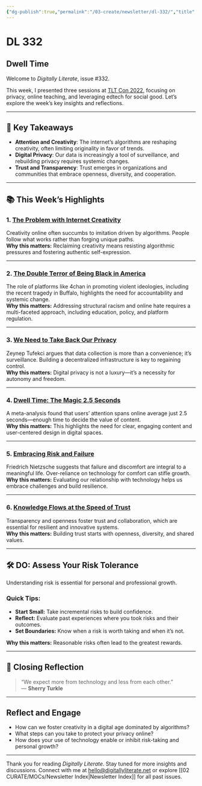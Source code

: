 ```yaml
---
{"dg-publish":true,"permalink":"/03-create/newsletter/dl-332/","title":"Dwell Time","tags":["4chan","attention","privacy","race","racism","risk","technology","transparency","trust"]}
---
```



# DL 332

## Dwell Time  

Welcome to _Digitally Literate_, issue #332.  

This week, I presented three sessions at [TLT Con 2022](https://tlt.cofc.edu/tltcon/), focusing on privacy, online teaching, and leveraging edtech for social good. Let’s explore the week’s key insights and reflections.  

---

## 🔖 Key Takeaways  

- **Attention and Creativity**: The internet’s algorithms are reshaping creativity, often limiting originality in favor of trends.  
- **Digital Privacy**: Our data is increasingly a tool of surveillance, and rebuilding privacy requires systemic changes.  
- **Trust and Transparency**: Trust emerges in organizations and communities that embrace openness, diversity, and cooperation.  

---

## 📚 This Week’s Highlights  

### 1. **[The Problem with Internet Creativity](https://www.youtube.com/watch?v=Ieq6V3o4rqM)**  
Creativity online often succumbs to imitation driven by algorithms. People follow what works rather than forging unique paths.  
**Why this matters:** Reclaiming creativity means resisting algorithmic pressures and fostering authentic self-expression.  

---

### 2. **[The Double Terror of Being Black in America](https://www.theatlantic.com/ideas/archive/2022/05/buffalo-shooting-manifesto-racism-great-replacement/629924/)**  
The role of platforms like 4chan in promoting violent ideologies, including the recent tragedy in Buffalo, highlights the need for accountability and systemic change.  
**Why this matters:** Addressing structural racism and online hate requires a multi-faceted approach, including education, policy, and platform regulation.  

---

### 3. **[We Need to Take Back Our Privacy](https://www.nytimes.com/2022-05-19/opinion/privacy-technology-data.html)**  
Zeynep Tufekci argues that data collection is more than a convenience; it’s surveillance. Building a decentralized infrastructure is key to regaining control.  
**Why this matters:** Digital privacy is not a luxury—it’s a necessity for autonomy and freedom.  

---

### 4. **[Dwell Time: The Magic 2.5 Seconds](https://www.eye-square.com/en/media-attention-benchmark/)**  
A meta-analysis found that users’ attention spans online average just 2.5 seconds—enough time to decide the value of content.  
**Why this matters:** This highlights the need for clear, engaging content and user-centered design in digital spaces.  

---

### 5. **[Embracing Risk and Failure](https://bigthink.com/thinking/nietzsche-failure-comfort/)**  
Friedrich Nietzsche suggests that failure and discomfort are integral to a meaningful life. Over-reliance on technology for comfort can stifle growth.  
**Why this matters:** Evaluating our relationship with technology helps us embrace challenges and build resilience.  

---

### 6. **[Knowledge Flows at the Speed of Trust](https://jarche.com/2022/03/knowledge-flows-at-the-speed-of-trust/)**  
Transparency and openness foster trust and collaboration, which are essential for resilient and innovative systems.  
**Why this matters:** Building trust starts with openness, diversity, and shared values.  

---

## 🛠️ DO: Assess Your Risk Tolerance  

Understanding risk is essential for personal and professional growth.  

### Quick Tips:  
- **Start Small:** Take incremental risks to build confidence.  
- **Reflect:** Evaluate past experiences where you took risks and their outcomes.  
- **Set Boundaries:** Know when a risk is worth taking and when it’s not.  

**Why this matters:** Reasonable risks often lead to the greatest rewards.  

---

## 🌟 Closing Reflection  

> “We expect more from technology and less from each other.”  
> — **Sherry Turkle**

---

## Reflect and Engage  

- How can we foster creativity in a digital age dominated by algorithms?  
- What steps can you take to protect your privacy online?  
- How does your use of technology enable or inhibit risk-taking and personal growth?  

---

Thank you for reading _Digitally Literate_. Stay tuned for more insights and discussions. Connect with me at [hello@digitallyliterate.net](mailto:hello@digitallyliterate.net) or explore [[02 CURATE/MOCs/Newsletter Index\|Newsletter Index]] for all past issues.  
